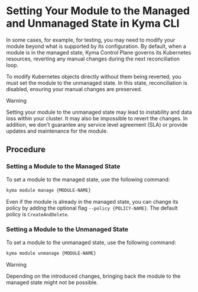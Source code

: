 # Setting Your Module to the Managed and Unmanaged State in Kyma CLI

In some cases, for example, for testing, you may need to modify your module beyond what is supported by its configuration. By default, when a module is in the managed state, Kyma Control Plane governs its Kubernetes resources, reverting any manual changes during the next reconciliation loop.

To modify Kubernetes objects directly without them being reverted, you must set the module to the unmanaged state. In this state, reconciliation is disabled, ensuring your manual changes are preserved.

> [!WARNING]
> Setting your module to the unmanaged state may lead to instability and data loss within your cluster. It may also be impossible to revert the changes. In addition, we don't guarantee any service level agreement (SLA) or provide updates and maintenance for the module.

## Procedure

### Setting a Module to the Managed State

To set a module to the managed state, use the following command:

```bash
kyma module manage {MODULE-NAME}
```

Even if the module is already in the managed state, you can change its policy by adding the optional flag ``--policy {POLICY-NAME}``. The default policy is ``CreateAndDelete``.

### Setting a Module to the Unmanaged State

To set a module to the unmanaged state, use the following command:

```bash
kyma module unmanage {MODULE-NAME}
```

> [!WARNING]
> Depending on the introduced changes, bringing back the module to the managed state might not be possible.
